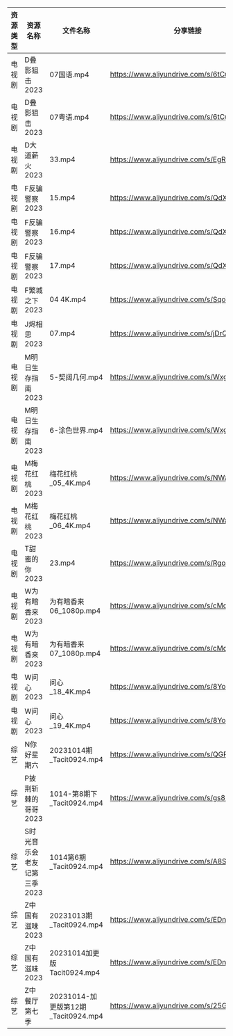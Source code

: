 | 资源类型 | 资源名称             | 文件名称                           | 分享链接                                      | 更新时间       |
| ---- | ---------------- | ------------------------------ | ----------------------------------------- | ---------- |
| 电视剧  | D叠影狙击2023        | 07国语.mp4                       | https://www.aliyundrive.com/s/6tCuAvk5avV | 2023-10-15 |
| 电视剧  | D叠影狙击2023        | 07粤语.mp4                       | https://www.aliyundrive.com/s/6tCuAvk5avV | 2023-10-15 |
| 电视剧  | D大道薪火2023        | 33.mp4                         | https://www.aliyundrive.com/s/EgRo2iJ1cNB | 2023-10-15 |
| 电视剧  | F反骗警察2023        | 15.mp4                         | https://www.aliyundrive.com/s/QdXj5osUsGa | 2023-10-15 |
| 电视剧  | F反骗警察2023        | 16.mp4                         | https://www.aliyundrive.com/s/QdXj5osUsGa | 2023-10-15 |
| 电视剧  | F反骗警察2023        | 17.mp4                         | https://www.aliyundrive.com/s/QdXj5osUsGa | 2023-10-15 |
| 电视剧  | F繁城之下2023        | 04 4K.mp4                      | https://www.aliyundrive.com/s/SqoWw1rhNSJ | 2023-10-15 |
| 电视剧  | J烬相思2023         | 07.mp4                         | https://www.aliyundrive.com/s/jDrQAJWa7z4 | 2023-10-15 |
| 电视剧  | M明日生存指南2023      | 5-契阔几何.mp4                     | https://www.aliyundrive.com/s/WxgDRMfwDyR | 2023-10-15 |
| 电视剧  | M明日生存指南2023      | 6-涂色世界.mp4                     | https://www.aliyundrive.com/s/WxgDRMfwDyR | 2023-10-15 |
| 电视剧  | M梅花红桃2023        | 梅花红桃_05_4K.mp4                 | https://www.aliyundrive.com/s/NWaYMyQrUyF | 2023-10-15 |
| 电视剧  | M梅花红桃2023        | 梅花红桃_06_4K.mp4                 | https://www.aliyundrive.com/s/NWaYMyQrUyF | 2023-10-15 |
| 电视剧  | T甜蜜的你2023        | 23.mp4                         | https://www.aliyundrive.com/s/RgouZAbXoar | 2023-10-15 |
| 电视剧  | W为有暗香来2023       | 为有暗香来 06_1080p.mp4             | https://www.aliyundrive.com/s/cMd3cbZGjEJ | 2023-10-15 |
| 电视剧  | W为有暗香来2023       | 为有暗香来 07_1080p.mp4             | https://www.aliyundrive.com/s/cMd3cbZGjEJ | 2023-10-15 |
| 电视剧  | W问心2023          | 问心_18_4K.mp4                   | https://www.aliyundrive.com/s/8YozrD7jiUS | 2023-10-15 |
| 电视剧  | W问心2023          | 问心_19_4K.mp4                   | https://www.aliyundrive.com/s/8YozrD7jiUS | 2023-10-15 |
| 综艺   | N你好星期六           | 20231014期_Tacit0924.mp4        | https://www.aliyundrive.com/s/QGPr3eRo3pE | 2023-10-15 |
| 综艺   | P披荆斩棘的哥哥2023     | 1014-第8期下_Tacit0924.mp4        | https://www.aliyundrive.com/s/gs8uMNUWtqr | 2023-10-15 |
| 综艺   | S时光音乐会老友记第三季2023 | 1014第6期_Tacit0924.mp4          | https://www.aliyundrive.com/s/A8SsNUgtosB | 2023-10-15 |
| 综艺   | Z中国有滋味2023       | 20231013期_Tacit0924.mp4        | https://www.aliyundrive.com/s/EDni6GQcnsU | 2023-10-15 |
| 综艺   | Z中国有滋味2023       | 20231014加更版Tacit0924.mp4       | https://www.aliyundrive.com/s/EDni6GQcnsU | 2023-10-15 |
| 综艺   | Z中餐厅第七季          | 20231014-加更版第12期_Tacit0924.mp4 | https://www.aliyundrive.com/s/25GFy8VFsb6 | 2023-10-15 |

